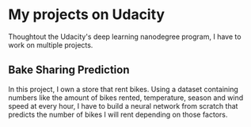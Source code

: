 # My projects on Udacity
Thoughtout the Udacity's deep learning nanodegree program, I have to work on multiple projects.

## Bake Sharing Prediction
In this project, I own a store that rent bikes. Using a dataset containing numbers 
like the amount of bikes rented, temperature, season and wind speed at every hour, 
I have to build a neural network from scratch that predicts the number of bikes I will rent depending on those factors.
